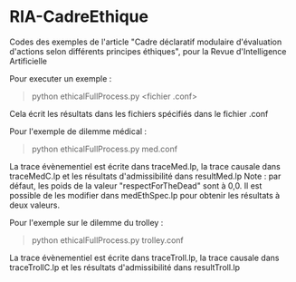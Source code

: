 # RIA-CadreEthique
Codes des exemples de l'article "Cadre déclaratif modulaire d'évaluation d'actions selon différents principes éthiques", pour la Revue d'Intelligence Artificielle


Pour executer un exemple : 
 > python ethicalFullProcess.py <fichier .conf>

Cela écrit les résultats dans les fichiers spécifiés dans le fichier .conf

Pour l'exemple de dilemme médical : 
 > python ethicalFullProcess.py med.conf

La trace évènementiel est écrite dans traceMed.lp, la trace causale dans traceMedC.lp et les résultats d'admissibilité dans resultMed.lp
Note : par défaut, les poids de la valeur "respectForTheDead" sont à 0,0. Il est possible de les modifier dans medEthSpec.lp pour obtenir les résultats à deux valeurs.

Pour l'exemple sur le dilemme du trolley : 
 > python ethicalFullProcess.py trolley.conf
 
La trace évènementiel est écrite dans traceTroll.lp, la trace causale dans traceTrollC.lp et les résultats d'admissibilité dans resultTroll.lp



